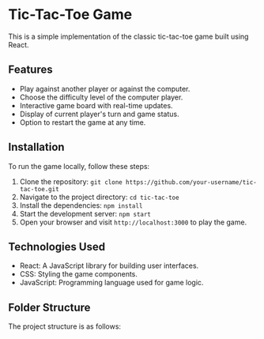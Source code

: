 # Tic-Tac-Toe Game

This is a simple implementation of the classic tic-tac-toe game built using React.



## Features

- Play against another player or against the computer.
- Choose the difficulty level of the computer player.
- Interactive game board with real-time updates.
- Display of current player's turn and game status.
- Option to restart the game at any time.

## Installation

To run the game locally, follow these steps:

1. Clone the repository: `git clone https://github.com/your-username/tic-tac-toe.git`
2. Navigate to the project directory: `cd tic-tac-toe`
3. Install the dependencies: `npm install`
4. Start the development server: `npm start`
5. Open your browser and visit `http://localhost:3000` to play the game.

## Technologies Used

- React: A JavaScript library for building user interfaces.
- CSS: Styling the game components.
- JavaScript: Programming language used for game logic.

## Folder Structure

The project structure is as follows:

